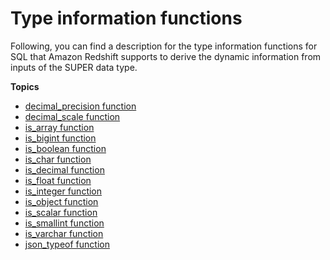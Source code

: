 # Type information functions<a name="c_Type_Info_Functions"></a>

Following, you can find a description for the type information functions for SQL that Amazon Redshift supports to derive the dynamic information from inputs of the SUPER data type\.

**Topics**
+ [decimal\_precision function](r_decimal_precision.md)
+ [decimal\_scale function](r_decimal_scale.md)
+ [is\_array function](r_is_array.md)
+ [is\_bigint function](r_is_bigint.md)
+ [is\_boolean function](r_is_boolean.md)
+ [is\_char function](r_is_char.md)
+ [is\_decimal function](r_is_decimal.md)
+ [is\_float function](r_is_float.md)
+ [is\_integer function](r_is_integer.md)
+ [is\_object function](r_is_object.md)
+ [is\_scalar function](r_is_scalar.md)
+ [is\_smallint function](r_is_smallint.md)
+ [is\_varchar function](r_is_varchar.md)
+ [json\_typeof function](r_json_typeof.md)
